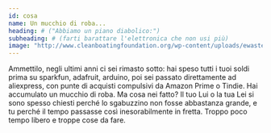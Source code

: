 ```yaml
---
id: cosa
name: Un mucchio di roba...
heading: # ("Abbiamo un piano diabolico:") 
subheading: # (farti barattare l'elettronica che non usi più)
image: "http://www.cleanboatingfoundation.org/wp-content/uploads/ewaste_med.jpg"
---
```


Ammettilo, negli ultimi anni ci sei rimasto sotto: hai speso tutti i tuoi soldi prima su sparkfun, adafruit, arduino, poi sei passato direttamente ad aliexpress, con punte di acquisti compulsivi da Amazon Prime o Tindie. Hai accumulato un mucchio di roba. Ma cosa nei fatto? Il tuo Lui o la tua Lei si sono spesso chiesti perché lo sgabuzzino non fosse abbastanza grande, e tu perché il tempo passasse così inesorabilmente in fretta. Troppo poco tempo libero e troppe cose da fare.